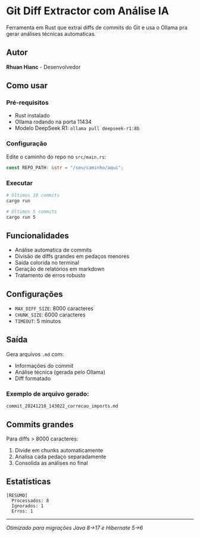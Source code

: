 # Git Diff Extractor com Análise IA

Ferramenta em Rust que extrai diffs de commits do Git e usa o Ollama pra gerar análises técnicas automaticas.

## Autor
**Rhuan Hianc** - Desenvolvedor

## Como usar

### Pré-requisitos
- Rust instalado
- Ollama rodando na porta 11434
- Modelo DeepSeek R1: `ollama pull deepseek-r1:8b`

### Configuração
Edite o caminho do repo no `src/main.rs`:
```rust
const REPO_PATH: &str = "/seu/caminho/aqui";
```

### Executar
```bash
# Últimos 10 commits
cargo run

# Últimos 5 commits  
cargo run 5
```

## Funcionalidades

- Análise automatica de commits
- Divisão de diffs grandes em pedaços menores
- Saída colorida no terminal
- Geração de relatórios em markdown
- Tratamento de erros robusto

## Configurações

- `MAX_DIFF_SIZE`: 8000 caracteres
- `CHUNK_SIZE`: 6000 caracteres  
- `TIMEOUT`: 5 minutos

## Saída

Gera arquivos `.md` com:
- Informações do commit
- Análise técnica (gerada pelo Ollama)
- Diff formatado

### Exemplo de arquivo gerado:
```
commit_20241210_143022_correcao_imports.md
```

## Commits grandes

Para diffs > 8000 caracteres:
1. Divide em chunks automaticamente
2. Analisa cada pedaço separadamente  
3. Consolida as análises no final

## Estatísticas

```
[RESUMO]
  Processados: 8
  Ignorados: 1  
  Erros: 1
```

---

*Otimizado para migrações Java 8→17 e Hibernate 5→6*